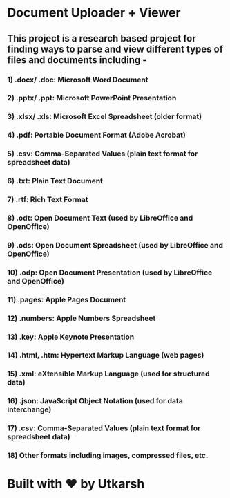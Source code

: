 # Document Uploader + Viewer

## This project is a research based project for finding ways to parse and view different types of files and documents including -

### 1) .docx/ .doc: Microsoft Word Document

### 2) .pptx/ .ppt: Microsoft PowerPoint Presentation

### 3) .xlsx/ .xls: Microsoft Excel Spreadsheet (older format)

### 4) .pdf: Portable Document Format (Adobe Acrobat)

### 5) .csv: Comma-Separated Values (plain text format for spreadsheet data)

### 6) .txt: Plain Text Document

### 7) .rtf: Rich Text Format

### 8) .odt: Open Document Text (used by LibreOffice and OpenOffice)

### 9) .ods: Open Document Spreadsheet (used by LibreOffice and OpenOffice)

### 10) .odp: Open Document Presentation (used by LibreOffice and OpenOffice)

### 11) .pages: Apple Pages Document

### 12) .numbers: Apple Numbers Spreadsheet

### 13) .key: Apple Keynote Presentation

### 14) .html, .htm: Hypertext Markup Language (web pages)

### 15) .xml: eXtensible Markup Language (used for structured data)

### 16) .json: JavaScript Object Notation (used for data interchange)

### 17) .csv: Comma-Separated Values (plain text format for spreadsheet data)

### 18) Other formats including images, compressed files, etc.

# Built with ❤️ by Utkarsh
